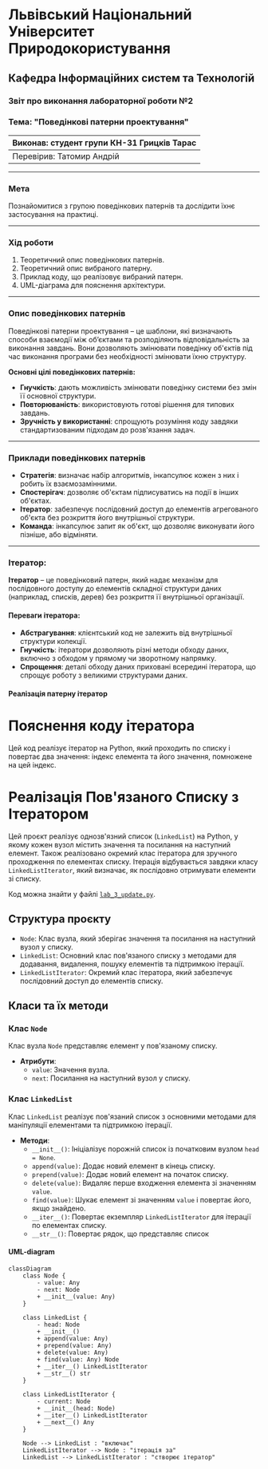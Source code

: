 # Львівський Національний Університет Природокористування
## Кафедра Інформаційних систем та Технологій

### Звіт про виконання лабораторної роботи №2
### Тема: "Поведінкові патерни проектування"

| Виконав: студент групи КН-31 Грицків Тарас |  
| ------------------------------------------ |  
| Перевірив: Татомир Андрій                  |  

---

### Мета
Познайомитися з групою поведінкових патернів та дослідити їхнє застосування на практиці.

---

### Хід роботи

1. Теоретичний опис поведінкових патернів.
2. Теоретичний опис вибраного патерну.
3. Приклад коду, що реалізовує вибраний патерн.
4. UML-діаграма для пояснення архітектури.

---

### Опис поведінкових патернів

Поведінкові патерни проектування – це шаблони, які визначають способи взаємодії між об’єктами та розподіляють відповідальність за виконання завдань. Вони дозволяють змінювати поведінку об'єктів під час виконання програми без необхідності змінювати їхню структуру.

**Основні цілі поведінкових патернів:**

- **Гнучкість**: дають можливість змінювати поведінку системи без змін її основної структури.
- **Повторюваність**: використовують готові рішення для типових завдань.
- **Зручність у використанні**: спрощують розуміння коду завдяки стандартизованим підходам до розв'язання задач.

---

### Приклади поведінкових патернів

- **Стратегія**: визначає набір алгоритмів, інкапсулює кожен з них і робить їх взаємозамінними.
- **Спостерігач**: дозволяє об'єктам підписуватись на події в інших об'єктах.
- **Ітератор**: забезпечує послідовний доступ до елементів агрегованого об'єкта без розкриття його внутрішньої структури.
- **Команда**: інкапсулює запит як об'єкт, що дозволяє виконувати його пізніше, або відміняти.

---

### Ітератор: 

**Ітератор** – це поведінковий патерн, який надає механізм для послідовного доступу до елементів складної структури даних (наприклад, списків, дерев) без розкриття її внутрішньої організації.

#### Переваги ітератора:

- **Абстрагування**: клієнтський код не залежить від внутрішньої структури колекції.
- **Гнучкість**: ітератори дозволяють різні методи обходу даних, включно з обходом у прямому чи зворотному напрямку.
- **Спрощення**: деталі обходу даних приховані всередині ітератора, що спрощує роботу з великими структурами даних.

#### Реалізація патерну ітератор

# Пояснення коду ітератора

Цей код реалізує ітератор на Python, який проходить по списку і повертає два значення: індекс елемента та його значення, помножене на цей індекс.

# Реалізація Пов'язаного Списку з Ітератором

Цей проєкт реалізує однозв'язний список (`LinkedList`) на Python, у якому кожен вузол містить значення та посилання на наступний елемент. Також реалізовано окремий клас ітератора для зручного проходження по елементах списку. Ітерація відбувається завдяки класу `LinkedListIterator`, який визначає, як послідовно отримувати елементи зі списку.

Код можна знайти у файлі [`lab_3_update.py`](./lab_3_update.py).

## Структура проєкту

- `Node`: Клас вузла, який зберігає значення та посилання на наступний вузол у списку.
- `LinkedList`: Основний клас пов'язаного списку з методами для додавання, видалення, пошуку елементів та підтримкою ітерації.
- `LinkedListIterator`: Окремий клас ітератора, який забезпечує послідовний доступ до елементів списку.

## Класи та їх методи

### Клас `Node`

Клас вузла `Node` представляє елемент у пов'язаному списку.

- **Атрибути**:
  - `value`: Значення вузла.
  - `next`: Посилання на наступний вузол у списку.

### Клас `LinkedList`

Клас `LinkedList` реалізує пов'язаний список з основними методами для маніпуляції елементами та підтримкою ітерації.

- **Методи**:
  - `__init__()`: Ініціалізує порожній список із початковим вузлом `head = None`.
  - `append(value)`: Додає новий елемент в кінець списку.
  - `prepend(value)`: Додає новий елемент на початок списку.
  - `delete(value)`: Видаляє перше входження елемента зі значенням `value`.
  - `find(value)`: Шукає елемент зі значенням `value` і повертає його, якщо знайдено.
  - `__iter__()`: Повертає екземпляр `LinkedListIterator` для ітерації по елементах списку.
  - `__str__()`: Повертає рядок, що представляє список

#### UML-diagram

```mermaid
classDiagram
    class Node {
        - value: Any
        - next: Node
        + __init__(value: Any)
    }
    
    class LinkedList {
        - head: Node
        + __init__()
        + append(value: Any)
        + prepend(value: Any)
        + delete(value: Any)
        + find(value: Any) Node
        + __iter__() LinkedListIterator
        + __str__() str
    }
    
    class LinkedListIterator {
        - current: Node
        + __init__(head: Node)
        + __iter__() LinkedListIterator
        + __next__() Any
    }
    
    Node --> LinkedList : "включає"
    LinkedListIterator --> Node : "ітерація за"
    LinkedList --> LinkedListIterator : "створює ітератор"

